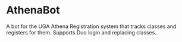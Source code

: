 # AthenaBot
A bot for the UGA Athena Registration system that tracks classes and registers for them. Supports Duo login and replacing classes..
